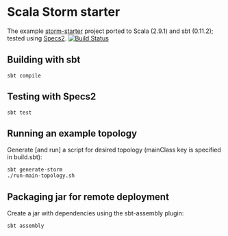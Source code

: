 # Scala Storm starter

The example [storm-starter](https://github.com/nathanmarz/storm-starter) project ported to Scala (2.9.1) and sbt (0.11.2); tested using [Specs2](http://etorreborre.github.com/specs2/). [![Build Status](https://secure.travis-ci.org/paulfryzel/scala-storm-starter.png?branch=master)](http://travis-ci.org/paulfryzel/scala-storm-starter)


## Building with sbt

    sbt compile
    
## Testing with Specs2

    sbt test

## Running an example topology

Generate [and run] a script for desired topology (mainClass key is specified in build.sbt):

    sbt generate-storm
    ./run-main-topology.sh
    
## Packaging jar for remote deployment

Create a jar with dependencies using the sbt-assembly plugin:

    sbt assembly